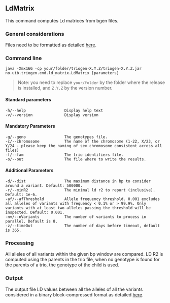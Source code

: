 ## LdMatrix

This command computes Ld matrices from bgen files.


### General considerations

Files need to be formatted as detailed [here](../FileFormats.md).


### Command line

```
java -Xmx16G -cp your/folder/triogen-X.Y.Z/triogen-X.Y.Z.jar no.uib.triogen.cmd.ld_matrix.LdMatrix [parameters]
```

> Note: you need to replace `your/folder` by the folder where the release is installed, and `Z.Y.Z` by the version number.


#### Standard parameters

```
-h/--help                 Display help text
-v/--version              Display version
```


#### Mandatory Parameters

```
-g/--geno                 The genotypes file.
-c/--chromosome           The name of the chromosome (1-22, X/23, or Y/24 - please keep the naming of sex chromosome consistent across all files)
-f/--fam                  The trio identifiers file.
-o/--out                  The file where to write the results.
```


#### Additional Parameters

```
-d/--dist                 The maximum distance in bp to consider around a variant. Default: 500000.
-r/--minR2                The minimal ld r2 to report (inclusive). Default: 1e-6.
-af/--afThreshold         Allele frequency threshold. 0.001 excludes all alleles of variants with frequency < 0.1% or > 99.9%. Only variants with at least two alleles passing the threshold will be inspected. Default: 0.001.
-nv/--nVariants           The number of variants to process in parallel. Default is 8.
-z/--timeOut              The number of days before timeout, default is 365.
```

### Processing

All alleles of all variants within the given bp window are compared. LD R2 is computed using the parents in the trio file, when no genotype is found for the parents of a trio, the genotype of the child is used.


### Output

The output file LD values between all the alleles of all the variants considered in a binary block-compressed format as detailed [here](../FileFormats.md).



